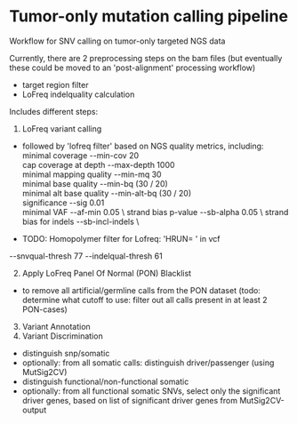# Tumor-only mutation calling pipeline
Workflow for SNV calling on tumor-only targeted NGS data

Currently, there are 2 preprocessing steps on the bam files
(but eventually these could be moved to an 'post-alignment' processing workflow) 
- target region filter
- LoFreq indelquality calculation

Includes different steps:
1. LoFreq variant calling
- followed by 'lofreq filter' based on NGS quality metrics, including:
minimal coverage            --min-cov 20 \
cap coverage at depth       --max-depth 1000 \
minimal mapping quality     --min-mq 30 \
minimal base quality        --min-bq (30 / 20) \
minimal alt base quality    --min-alt-bq (30 / 20) \
significance                --sig 0.01 \
minimal VAF                 --af-min 0.05 \ 
strand bias p-value         --sb-alpha 0.05 \ 
strand bias for indels      --sb-incl-indels \

- TODO: Homopolymer filter  for Lofreq: 'HRUN= ' in vcf  

--snvqual-thresh 77 --indelqual-thresh 61

2. Apply LoFreq Panel Of Normal (PON) Blacklist
- to remove all artificial/germline calls from the PON dataset
(todo: determine what cutoff to use: filter out all calls present in at least 2 PON-cases)

3. Variant Annotation
4. Variant Discrimination
- distinguish snp/somatic
- optionally: from all somatic calls: distinguish driver/passenger (using MutSig2CV)
- distinguish functional/non-functional somatic
- optionally: from all functional somatic SNVs, select only the significant driver genes, based on list of significant driver genes from MutSig2CV-output


